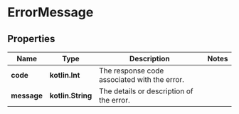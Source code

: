 
# ErrorMessage

## Properties
| Name | Type | Description | Notes |
| ------------ | ------------- | ------------- | ------------- |
| **code** | **kotlin.Int** | The response code associated with the error. |  |
| **message** | **kotlin.String** | The details or description of the error. |  |



